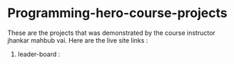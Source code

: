 # Programming-hero-course-projects

These are the projects that was demonstrated by the course instructor jhankar mahbub vai. Here are the live site links :
  1. leader-board : 
